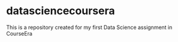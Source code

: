 # datasciencecoursera
This is a repository created for my first Data Science assignment in CourseEra
